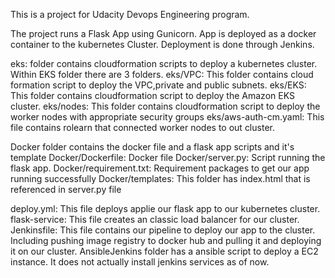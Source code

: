 This is a project for Udacity Devops Engineering program. 

The project runs a Flask App using Gunicorn. App is deployed as a docker container to the kubernetes Cluster. Deployment is done through Jenkins.

eks: folder contains cloudformation scripts to deploy a kubernetes cluster. Within EKS folder there are 3 folders.
eks/VPC: This folder contains cloud formation script to deploy the VPC,private and public subnets.
eks/EKS: This folder contains cloudformation script to deploy the Amazon EKS cluster.
eks/nodes: This folder contains cloudformation script to deploy the worker nodes with appropriate security groups
eks/aws-auth-cm.yaml: This file contains rolearn that connected worker nodes to out cluster.

Docker folder contains the docker file and a flask app scripts and it's template
Docker/Dockerfile: Docker file
Docker/server.py: Script running the flask app.
Docker/requirement.txt: Requirement packages to get our app running successfully
Docker/templates: This folder has index.html that is referenced in server.py file

deploy.yml: This file deploys applie our flask app to our kubernetes cluster.
flask-service: This file creates an classic load balancer for our cluster.
Jenkinsfile: This file contains our pipeline to deploy our app to the cluster. Including pushing image registry to docker hub and pulling it and deploying it on our cluster. 
AnsibleJenkins folder has a ansible script to deploy a EC2 instance. It does not actually install jenkins services as of now.


